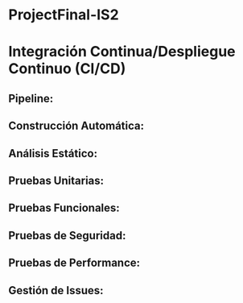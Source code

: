 # ProjectFinal-IS2
# Integración Continua/Despliegue Continuo (CI/CD)
## Pipeline:

## Construcción Automática:


## Análisis Estático: 


## Pruebas Unitarias:


## Pruebas Funcionales:



## Pruebas de Seguridad:



## Pruebas de Performance:



## Gestión de Issues: 


